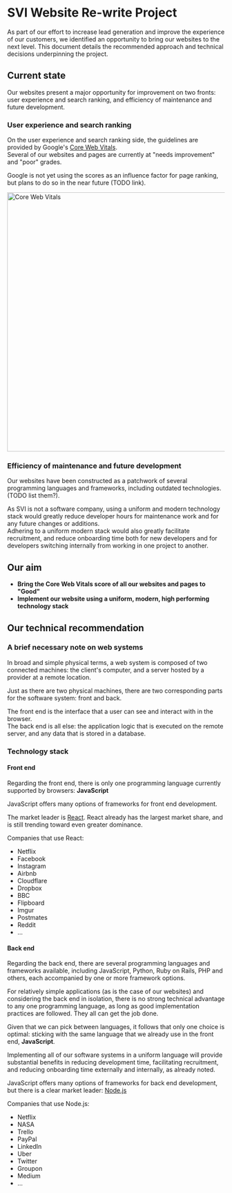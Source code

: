 # SVI Website Re-write Project

As part of our effort to increase lead generation and improve the experience of our customers, we identified an
opportunity to bring our websites to the next level. This document details the recommended approach and technical
decisions underpinning the project.

## Current state

Our websites present a major opportunity for improvement on two fronts: user experience and search ranking, and
efficiency of maintenance and future development.

### User experience and search ranking

On the user experience and search ranking side, the guidelines are provided by
Google's [Core Web Vitals](https://web.dev/vitals/).  
Several of our websites and pages are currently at "needs improvement" and "poor" grades.

Google is not yet using the scores as an influence factor for page ranking, but plans to do so in the near future (TODO
link).

<img alt="Core Web Vitals" width="600" src="https://addyosmani.com/assets/images/core-web-vitals-addy.png">

### Efficiency of maintenance and future development

Our websites have been constructed as a patchwork of several programming languages and frameworks, including outdated
technologies. (TODO list them?).

As SVI is not a software company, using a uniform and modern technology stack would greatly reduce developer hours for
maintenance work and for any future changes or additions.  
Adhering to a uniform modern stack would also greatly facilitate recruitment, and reduce onboarding time both for new
developers and for developers switching internally from working in one project to another.

## Our aim

* **Bring the Core Web Vitals score of all our websites and pages to "Good"**
* **Implement our website using a uniform, modern, high performing technology stack**

## Our technical recommendation

### A brief necessary note on web systems

In broad and simple physical terms, a web system is composed of two connected machines: the client's computer, and a
server hosted by a provider at a remote location.

Just as there are two physical machines, there are two corresponding parts for the software system: front and back.

The front end is the interface that a user can see and interact with in the browser.  
The back end is all else: the application logic that is executed on the remote server, and any data that is stored in a
database.

### Technology stack

#### Front end

Regarding the front end, there is only one programming language currently supported by browsers: **JavaScript**

JavaScript offers many options of frameworks for front end development.

The market leader is [React](https://reactjs.org/). React already has the largest market share, and is still trending
toward even greater dominance.

Companies that use React:

* Netflix
* Facebook
* Instagram
* Airbnb
* Cloudflare
* Dropbox
* BBC
* Flipboard
* Imgur
* Postmates
* Reddit
* ...

#### Back end

Regarding the back end, there are several programming languages and frameworks available, including JavaScript, Python,
Ruby on Rails, PHP and others, each accompanied by one or more framework options.

For relatively simple applications (as is the case of our websites) and considering the back end in isolation, there is
no strong technical advantage to any one programming language, as long as good implementation practices are followed.
They all can get the job done.

Given that we can pick between languages, it follows that only one choice is optimal: sticking with the same language
that we already use in the front end, **JavaScript**.

Implementing all of our software systems in a uniform language will provide substantial benefits in reducing development
time, facilitating recruitment, and reducing onboarding time externally and internally, as already noted.

JavaScript offers many options of frameworks for back end development, but there is a clear market
leader: [Node.js](https://nodejs.org/en/)

Companies that use Node.js:

* Netflix
* NASA
* Trello
* PayPal
* LinkedIn
* Uber
* Twitter
* Groupon
* Medium
* ...

